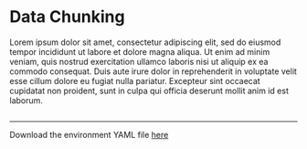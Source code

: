 # Data Chunking


Lorem ipsum dolor sit amet, consectetur adipiscing elit, sed do 
eiusmod tempor incididunt ut labore et dolore magna aliqua. Ut 
enim ad minim veniam, quis nostrud exercitation ullamco laboris 
nisi ut aliquip ex ea commodo consequat. Duis aute irure dolor in 
reprehenderit in voluptate velit esse cillum dolore eu fugiat 
nulla pariatur. Excepteur sint occaecat cupidatat non proident, 
sunt in culpa qui officia deserunt mollit anim id est laborum.



```{tableofcontents}
```

-----
Download the environment YAML file [here](env.yml)